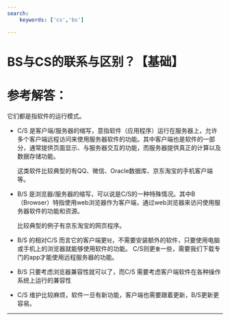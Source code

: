 ```yaml
---
search:
    keywords: ['cs','bs']

---
```



# BS与CS的联系与区别？【基础】 

# 参考解答：

它们都是指软件的运行模式。

* C/S 是客户端/服务器的缩写，意指软件（应用程序）运行在服务器上，允许多个客户端远程访问来使用服务器软件的功能。其中客户端也是软件的一部分，通常提供页面显示、与服务器交互的功能，而服务器提供真正的计算以及数据存储功能。
  
  这类软件比较典型的有QQ、微信、Oracle数据库、京东淘宝的手机客户端等。
  
* B/S 是浏览器/服务器的缩写，可以说是C/S的一种特殊情况。其中B（Browser）特指使用web浏览器作为客户端，通过web浏览器来访问使用服务器软件的功能和资源。

  比较典型的例子有京东淘宝的网页程序。
  
* B/S 的相对C/S 而言它的客户端更`轻`，不需要安装额外的软件，只要使用电脑或手机上的浏览器就能够使用软件的功能。 C/S则更`重`一些，需要我们下载专门的app才能使用远程服务器的功能。

* B/S 只要考虑浏览器兼容性就可以了，而C/S 需要考虑客户端软件在各种操作系统上运行的兼容性

* C/S 维护比较麻烦，软件一旦有新功能，客户端也需要跟着更新，B/S更新更容易。


---
